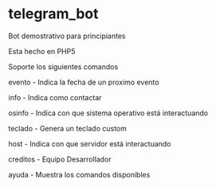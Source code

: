 # telegram_bot
Bot demostrativo para principiantes

Esta hecho en PHP5

Soporte los siguientes comandos

evento -  Indica la fecha de un proximo evento

info - Indica como contactar

osinfo - Indica con que sistema operativo está interactuando

teclado - Genera un teclado custom

host - Indica con que servidor está interactuando

creditos - Equipo Desarrollador

ayuda - Muestra los comandos disponibles
